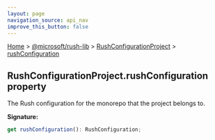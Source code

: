```yaml
---
layout: page
navigation_source: api_nav
improve_this_button: false
---
```



[Home](./index.md) &gt; [@microsoft/rush-lib](./rush-lib.md) &gt; [RushConfigurationProject](./rush-lib.rushconfigurationproject.md) &gt; [rushConfiguration](./rush-lib.rushconfigurationproject.rushconfiguration.md)

## RushConfigurationProject.rushConfiguration property

The Rush configuration for the monorepo that the project belongs to.

<b>Signature:</b>

```typescript
get rushConfiguration(): RushConfiguration;
```
